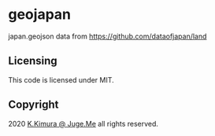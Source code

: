 # geojapan


japan.geojson data from https://github.com/dataofjapan/land

## Licensing

This code is licensed under MIT.

## Copyright

2020 [K.Kimura @ Juge.Me](https://github.com/dotnsf) all rights reserved.
